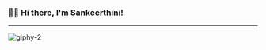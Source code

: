 ### 👋🏼 Hi there, I'm Sankeerthini! 
____


![giphy-2](https://github.com/Sankeerthini/Sankeerthini/assets/84824259/505a35d3-ad3b-41fa-89ca-bcb1ae6280d3)


<!--
**Sankeerthini/Sankeerthini** is a ✨ _special_ ✨ repository because its `README.md` (this file) appears on your GitHub profile.

Here are some ideas to get you started:

- 🔭 I’m currently working on ...
- 🌱 I’m currently learning ...
- 👯 I’m looking to collaborate on ...
- 🤔 I’m looking for help with ...
- 💬 Ask me about ...
- 📫 How to reach me: ...
- 😄 Pronouns: ...
- ⚡ Fun fact: ...
-->
